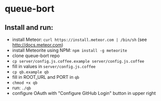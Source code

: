 queue-bort
==========

Install and run:
----------------

- install Meteor: `curl https://install.meteor.com | /bin/sh` (see http://docs.meteor.com)
- install Meteorite using NPM: `npm install -g meteorite`
- clone queue-bort repo
- `cp server/config.js.coffee.example server/config.js.coffee`
- fill in values in `server/config.js.coffee`
- `cp qb.example qb`
- fill in ROOT_URL and PORT in `qb`
- `chmod +x qb`
- run: `./qb`
- configure OAuth with "Configure GitHub Login" button in upper right
